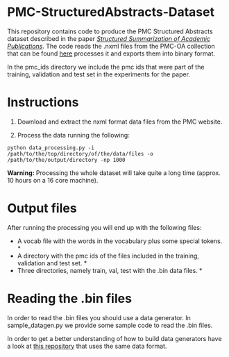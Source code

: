 # PMC-StructuredAbstracts-Dataset
This repository contains code to produce the PMC Structured Abstracts dataset described in the paper *[Structured Summarization of Academic Publications](https://arxiv.org/abs/1905.07695)*. The code reads the .nxml files from the PMC-OA collection that can be found [here](https://www.ncbi.nlm.nih.gov/pmc/tools/openftlist) processes it and exports them into binary format.

In the pmc_ids directory we include the pmc ids that were part of the training, validation and test set in the experiments for the paper.

# Instructions
1. Download and extract the nxml format data files from the PMC website.

2. Process the data running the following: 
```
python data_processing.py -i /path/to/the/top/directory/of/the/data/files -o /path/to/the/output/directory -np 1000
```

**Warning:** Processing the whole dataset will take quite a long time (approx. 10 hours on a 16 core machine).

# Output files
After running the processing you will end up with the following files:
* A vocab file with the words in the vocabulary plus some special tokens. *
* A directory with the pmc ids of the files included in the training, validation and test set. *
* Three directories, namely train, val, test with the .bin data files. *

# Reading the .bin files
In order to read the .bin files you should use a data generator. In sample_datagen.py we provide some sample code to read the .bin files.

In order to get a better understanding of how to build data generators have a look at [this repository](https://github.com/abisee/pointer-generator) that uses the same data format.

